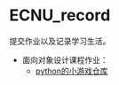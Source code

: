 # ECNU_record
提交作业以及记录学习生活。

* 面向对象设计课程作业：
  * [python的小游戏仓库](https://github.com/grantjenks/free-python-games)

